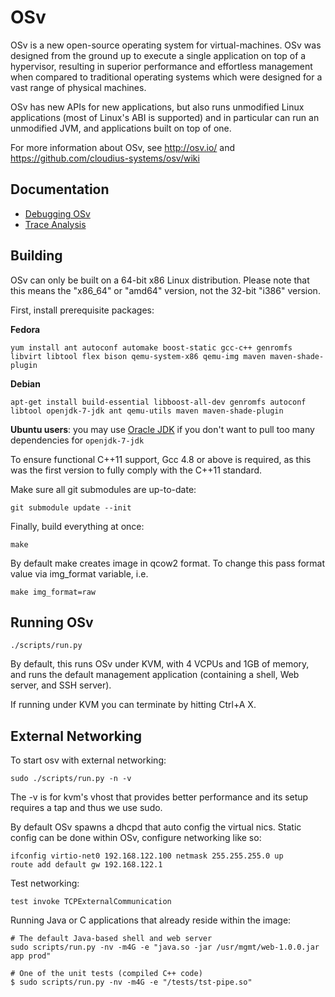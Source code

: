 # OSv

OSv is a new open-source operating system for virtual-machines.
OSv was designed from the ground up to execute a single application on top
of a hypervisor, resulting in superior performance and effortless management
when compared to traditional operating systems which were designed for
a vast range of physical machines.

OSv has new APIs for new applications, but also runs unmodified Linux
applications (most of Linux's ABI is supported) and in particular can run
an unmodified JVM, and applications built on top of one.

For more information about OSv, see http://osv.io/ and
https://github.com/cloudius-systems/osv/wiki

## Documentation

* [Debugging OSv](https://github.com/cloudius-systems/osv/wiki/Debugging-OSv)
* [Trace Analysis](https://github.com/cloudius-systems/osv/wiki/Trace-analysis-using-trace.py)

## Building

OSv can only be built on a 64-bit x86 Linux distribution. Please note that
this means the "x86_64" or "amd64" version, not the 32-bit "i386" version.

First, install prerequisite packages:

**Fedora**

```
yum install ant autoconf automake boost-static gcc-c++ genromfs libvirt libtool flex bison qemu-system-x86 qemu-img maven maven-shade-plugin
```

**Debian**

```
apt-get install build-essential libboost-all-dev genromfs autoconf libtool openjdk-7-jdk ant qemu-utils maven maven-shade-plugin
```

**Ubuntu users**: you may use [Oracle JDK][] if you don't want to pull too many
dependencies for ``openjdk-7-jdk``

[Oracle JDK]: https://launchpad.net/~webupd8team/+archive/java

To ensure functional C++11 support, Gcc 4.8 or above is required, as this was
the first version to fully comply with the C++11 standard.

Make sure all git submodules are up-to-date:

```
git submodule update --init
```

Finally, build everything at once:

```
make
```

By default make creates image in qcow2 format. To change this pass format value via img_format variable, i.e.

```
make img_format=raw
```

## Running OSv

```
./scripts/run.py
```

By default, this runs OSv under KVM, with 4 VCPUs and 1GB of memory,
and runs the default management application (containing a shell, Web
server, and SSH server).

If running under KVM you can terminate by hitting Ctrl+A X.


## External Networking

To start osv with external networking:

```
sudo ./scripts/run.py -n -v
```

The -v is for kvm's vhost that provides better performance
and its setup requires a tap and thus we use sudo.

By default OSv spawns a dhcpd that auto config the virtual nics.
Static config can be done within OSv, configure networking like so:

```
ifconfig virtio-net0 192.168.122.100 netmask 255.255.255.0 up
route add default gw 192.168.122.1
```

Test networking:

```
test invoke TCPExternalCommunication
```

Running Java or C applications that already reside within the image:

```
# The default Java-based shell and web server
sudo scripts/run.py -nv -m4G -e "java.so -jar /usr/mgmt/web-1.0.0.jar app prod"

# One of the unit tests (compiled C++ code)
$ sudo scripts/run.py -nv -m4G -e "/tests/tst-pipe.so"
```
